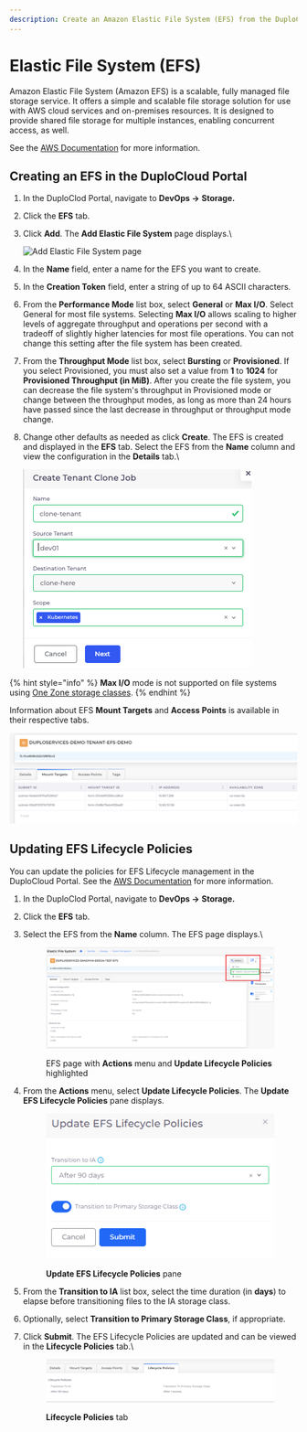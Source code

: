 ```yaml
---
description: Create an Amazon Elastic File System (EFS) from the DuploCloud Portal
---
```


# Elastic File System (EFS)

Amazon Elastic File System (Amazon EFS) is a scalable, fully managed file storage service. It offers a simple and scalable file storage solution for use with AWS cloud services and on-premises resources. It is designed to provide shared file storage for multiple instances, enabling concurrent access, as well.

See the [AWS Documentation](https://docs.aws.amazon.com/efs/latest/ug/storage-classes.html) for more information.

## Creating an EFS in the DuploCloud Portal

1. In the DuploClod Portal, navigate to **DevOps ->** **Storage.**
2. Click the **EFS** tab.&#x20;
3.  Click **Add**. The **Add Elastic File System** page displays.\


    ![Add Elastic File System page](<../../.gitbook/assets/image (24) (3).png>)


4. In the **Name** field, enter a name for the EFS you want to create.
5. In the **Creation Token** field, enter a string of up to 64 ASCII characters.
6. From the **Performance Mode** list box, select **General** or **Max I/O**. Select General for most file systems. Selecting **Max I/O** allows scaling to higher levels of aggregate throughput and operations per second with a tradeoff of slightly higher latencies for most file operations. You can not change this setting after the file system has been created.&#x20;
7. From the **Throughput Mode** list box, select **Bursting** or **Provisioned**. If you select Provisioned, you must also set a value from **1** to **1024** for **Provisioned Throughput (in MiB)**. After you create the file system, you can decrease the file system's throughput in Provisioned mode or change between the throughput modes, as long as more than 24 hours have passed since the last decrease in throughput or throughput mode change.
8.  Change other defaults as needed as click **Create**. The EFS is created and displayed in the **EFS** tab. Select the EFS from the **Name** column and view the configuration in the **Details** tab.\


    ![EFS Details](<../../.gitbook/assets/image (9) (4).png>)

{% hint style="info" %}
**Max I/O** mode is not supported on file systems using [One Zone storage classes](https://docs.aws.amazon.com/efs/latest/ug/storage-classes.html).
{% endhint %}

Information about EFS **Mount Targets** and **Access Points** is available in their respective tabs.

![Mount Target tab details](<../../.gitbook/assets/image (8).png>)

## Updating EFS Lifecycle Policies

You can update the policies for EFS Lifecycle management in the DuploCloud Portal. See the [AWS Documentation](https://docs.aws.amazon.com/efs/latest/ug/storage-classes.html) for more information.

1. In the DuploClod Portal, navigate to **DevOps ->** **Storage.**
2. Click the **EFS** tab.&#x20;
3.  Select the EFS from the **Name** column. The EFS page displays.\


    <figure><img src="../../.gitbook/assets/efs_lc1.png" alt=""><figcaption><p>EFS page with <strong>Actions</strong> menu and <strong>Update Lifecycle Policies</strong> highlighted</p></figcaption></figure>


4.  From the **Actions** menu, select **Update Lifecycle Policies**. The **Update EFS Lifecycle Policies** pane displays.

    <figure><img src="../../.gitbook/assets/efs_lc2.png" alt=""><figcaption><p><strong>Update EFS Lifecycle Policies</strong> pane</p></figcaption></figure>
5. From the **Transition to IA** list box, select the time duration (in **days**) to elapse before transitioning files to the IA storage class.
6. Optionally, select **Transition to Primary Storage Class**, if appropriate.
7.  Click **Submit**. The EFS Lifecycle Policies are updated and can be viewed in the **Lifecycle Policies** tab.\


    <figure><img src="../../.gitbook/assets/efs_lc3.png" alt=""><figcaption><p><strong>Lifecycle Policies</strong> tab</p></figcaption></figure>
